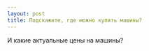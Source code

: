 ```yaml
---
layout: post 
title: Подскажите, где можно купить машины? 
--- 
```

И какие актуальные цены на машины?